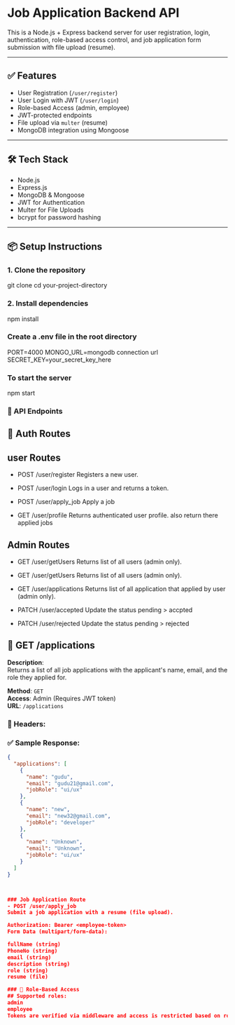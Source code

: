 # Job Application Backend API

This is a Node.js + Express backend server for user registration, login, authentication, role-based access control, and job application form submission with file upload (resume).

---

## ✅ Features

- User Registration (`/user/register`)
- User Login with JWT (`/user/login`)
- Role-based Access (admin, employee)
- JWT-protected endpoints
- File upload via `multer` (resume)
- MongoDB integration using Mongoose

---

## 🛠 Tech Stack

- Node.js
- Express.js
- MongoDB & Mongoose
- JWT for Authentication
- Multer for File Uploads
- bcrypt for password hashing

---

## 📦 Setup Instructions

### 1. Clone the repository

git clone <your-repo-url>
cd your-project-directory

### 2. Install dependencies

npm install

### Create a .env file in the root directory

PORT=4000
MONGO_URL=mongodb connection url
SECRET_KEY=your_secret_key_here

### To start the server

npm start

### 📁 API Endpoints

## 🔐 Auth Routes

## user Routes

- POST /user/register
  Registers a new user.

- POST /user/login
  Logs in a user and returns a token.

- POST /user/apply_job
  Apply a job

- GET /user/profile
  Returns authenticated user profile.
  also return there applied jobs

## Admin Routes

- GET /user/getUsers
  Returns list of all users (admin only).

- GET /user/getUsers
  Returns list of all users (admin only).

- GET /user/applications
  Returns list of all application that applied by user (admin only).

- PATCH /user/accepted
  Update the status pending > accpted

- PATCH /user/rejected
  Update the status pending > rejected

## 📄 GET /applications

**Description**:  
Returns a list of all job applications with the applicant's name, email, and the role they applied for.

**Method**: `GET`  
**Access**: Admin (Requires JWT token)  
**URL**: `/applications`

### 🔐 Headers:

### ✅ Sample Response:

```json
{
  "applications": [
    {
      "name": "gudu",
      "email": "gudu21@gmail.com",
      "jobRole": "ui/ux"
    },
    {
      "name": "new",
      "email": "new32@gmail.com",
      "jobRole": "developer"
    },
    {
      "name": "Unknown",
      "email": "Unknown",
      "jobRole": "ui/ux"
    }
  ]
}



### Job Application Route
- POST /user/apply_job
Submit a job application with a resume (file upload).

Authorization: Bearer <employee-token>
Form Data (multipart/form-data):

fullName (string)
PhoneNo (string)
email (string)
description (string)
role (string)
resume (file)

### 🔐 Role-Based Access
## Supported roles:
admin
employee
Tokens are verified via middleware and access is restricted based on roles.


```
